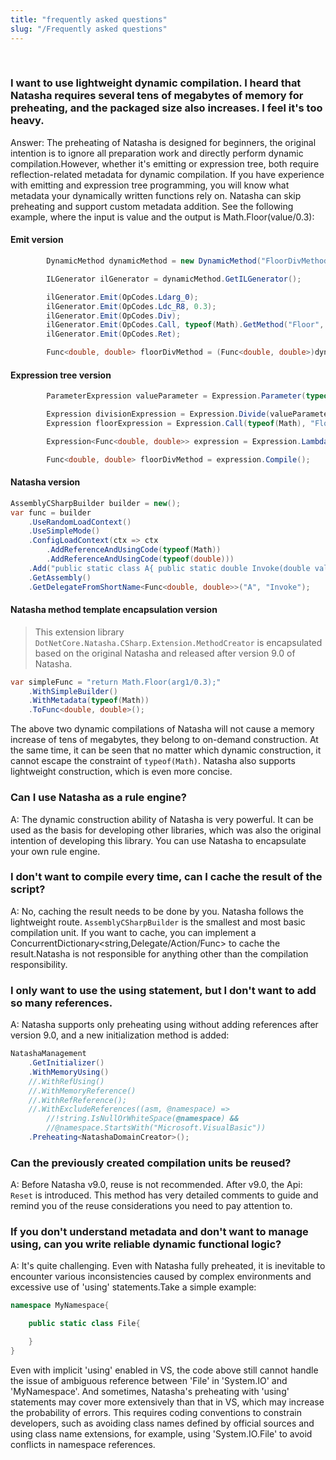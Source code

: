 ```yaml
---
title: "frequently asked questions"
slug: "/Frequently asked questions"
---
```


<br/>

### I want to use lightweight dynamic compilation. I heard that Natasha requires several tens of megabytes of memory for preheating, and the packaged size also increases. I feel it's too heavy.

Answer: The preheating of Natasha is designed for beginners, the original intention is to ignore all preparation work and directly perform dynamic compilation.However, whether it's emitting or expression tree, both require reflection-related metadata for dynamic compilation. If you have experience with emitting and expression tree programming, you will know what metadata your dynamically written functions rely on. Natasha can skip preheating and support custom metadata addition. See the following example, where the input is value and the output is Math.Floor(value/0.3):

#### Emit version
```cs
        DynamicMethod dynamicMethod = new DynamicMethod("FloorDivMethod", typeof(double), new Type[] { typeof(double) }, typeof(Program).Module);

        ILGenerator ilGenerator = dynamicMethod.GetILGenerator();

        ilGenerator.Emit(OpCodes.Ldarg_0);  
        ilGenerator.Emit(OpCodes.Ldc_R8, 0.3);  
        ilGenerator.Emit(OpCodes.Div);  
        ilGenerator.Emit(OpCodes.Call, typeof(Math).GetMethod("Floor", new Type[] { typeof(double) }));  
        ilGenerator.Emit(OpCodes.Ret); 

        Func<double, double> floorDivMethod = (Func<double, double>)dynamicMethod.CreateDelegate(typeof(Func<double, double>));
```

#### Expression tree version
```cs
        ParameterExpression valueParameter = Expression.Parameter(typeof(double), "value");

        Expression divisionExpression = Expression.Divide(valueParameter, Expression.Constant(0.3));
        Expression floorExpression = Expression.Call(typeof(Math), "Floor", null, divisionExpression);

        Expression<Func<double, double>> expression = Expression.Lambda<Func<double, double>>(floorExpression, valueParameter);

        Func<double, double> floorDivMethod = expression.Compile();
```

#### Natasha version
```cs
AssemblyCSharpBuilder builder = new();
var func = builder
    .UseRandomLoadContext()
    .UseSimpleMode()
    .ConfigLoadContext(ctx => ctx
        .AddReferenceAndUsingCode(typeof(Math))
        .AddReferenceAndUsingCode(typeof(double)))
    .Add("public static class A{ public static double Invoke(double value){ return Math.Floor(value/0.3);  }}")
    .GetAssembly()
    .GetDelegateFromShortName<Func<double, double>>("A", "Invoke");
```

#### Natasha method template encapsulation version
> This extension library `DotNetCore.Natasha.CSharp.Extension.MethodCreator` is encapsulated based on the original Natasha and released after version 9.0 of Natasha.
```cs
var simpleFunc = "return Math.Floor(arg1/0.3);"
    .WithSimpleBuilder()
    .WithMetadata(typeof(Math))
    .ToFunc<double, double>();
```

The above two dynamic compilations of Natasha will not cause a memory increase of tens of megabytes, they belong to on-demand construction. At the same time, it can be seen that no matter which dynamic construction, it cannot escape the constraint of `typeof(Math)`. Natasha also supports lightweight construction, which is even more concise.

### Can I use Natasha as a rule engine?

A: The dynamic construction ability of Natasha is very powerful. It can be used as the basis for developing other libraries, which was also the original intention of developing this library. You can use Natasha to encapsulate your own rule engine.

### I don't want to compile every time, can I cache the result of the script?

A: No, caching the result needs to be done by you. Natasha follows the lightweight route. `AssemblyCSharpBuilder` is the smallest and most basic compilation unit. If you want to cache, you can implement a ConcurrentDictionary<string,Delegate/Action/Func> to cache the result.Natasha is not responsible for anything other than the compilation responsibility.

### I only want to use the using statement, but I don't want to add so many references.

A: Natasha supports only preheating using without adding references after version 9.0, and a new initialization method is added:
```cs
NatashaManagement
    .GetInitializer()
    .WithMemoryUsing()
    //.WithRefUsing()
    //.WithMemoryReference()
    //.WithRefReference();
    //.WithExcludeReferences((asm, @namespace) => 
        //!string.IsNullOrWhiteSpace(@namespace) && 
        //@namespace.StartsWith("Microsoft.VisualBasic"))
    .Preheating<NatashaDomainCreator>();
```
### Can the previously created compilation units be reused?

A: Before Natasha v9.0, reuse is not recommended. After v9.0, the Api: `Reset` is introduced. This method has very detailed comments to guide and remind you of the reuse considerations you need to pay attention to.

### If you don't understand metadata and don't want to manage using, can you write reliable dynamic functional logic?

A: It's quite challenging. Even with Natasha fully preheated, it is inevitable to encounter various inconsistencies caused by complex environments and excessive use of 'using' statements.Take a simple example:
```cs
namespace MyNamespace{

    public static class File{

    }
}
```
Even with implicit 'using' enabled in VS, the code above still cannot handle the issue of ambiguous reference between 'File' in 'System.IO' and 'MyNamespace'. And sometimes, Natasha's preheating with 'using' statements may cover more extensively than that in VS, which may increase the probability of errors. This requires coding conventions to constrain developers, such as avoiding class names defined by official sources and using class name extensions, for example, using 'System.IO.File' to avoid conflicts in namespace references.